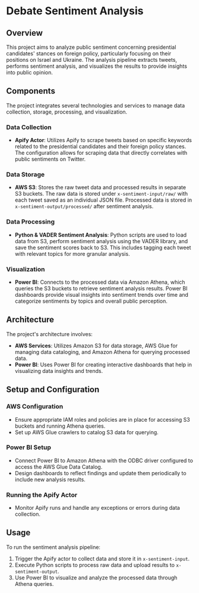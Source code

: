 # Debate Sentiment Analysis

## Overview
This project aims to analyze public sentiment concerning presidential candidates' stances on foreign policy, particularly focusing on their positions on Israel and Ukraine. The analysis pipeline extracts tweets, performs sentiment analysis, and visualizes the results to provide insights into public opinion.

## Components
The project integrates several technologies and services to manage data collection, storage, processing, and visualization.

### Data Collection
- **Apify Actor**: Utilizes Apify to scrape tweets based on specific keywords related to the presidential candidates and their foreign policy stances. The configuration allows for scraping data that directly correlates with public sentiments on Twitter.

### Data Storage
- **AWS S3**: Stores the raw tweet data and processed results in separate S3 buckets. The raw data is stored under `x-sentiment-input/raw/` with each tweet saved as an individual JSON file. Processed data is stored in `x-sentiment-output/processed/` after sentiment analysis.

### Data Processing
- **Python & VADER Sentiment Analysis**: Python scripts are used to load data from S3, perform sentiment analysis using the VADER library, and save the sentiment scores back to S3. This includes tagging each tweet with relevant topics for more granular analysis.

### Visualization
- **Power BI**: Connects to the processed data via Amazon Athena, which queries the S3 buckets to retrieve sentiment analysis results. Power BI dashboards provide visual insights into sentiment trends over time and categorize sentiments by topics and overall public perception.

## Architecture
The project's architecture involves:
- **AWS Services**: Utilizes Amazon S3 for data storage, AWS Glue for managing data cataloging, and Amazon Athena for querying processed data.
- **Power BI**: Uses Power BI for creating interactive dashboards that help in visualizing data insights and trends.

## Setup and Configuration
### AWS Configuration
- Ensure appropriate IAM roles and policies are in place for accessing S3 buckets and running Athena queries.
- Set up AWS Glue crawlers to catalog S3 data for querying.

### Power BI Setup
- Connect Power BI to Amazon Athena with the ODBC driver configured to access the AWS Glue Data Catalog.
- Design dashboards to reflect findings and update them periodically to include new analysis results.

### Running the Apify Actor
- Monitor Apify runs and handle any exceptions or errors during data collection.

## Usage
To run the sentiment analysis pipeline:
1. Trigger the Apify actor to collect data and store it in `x-sentiment-input`.
2. Execute Python scripts to process raw data and upload results to `x-sentiment-output`.
3. Use Power BI to visualize and analyze the processed data through Athena queries.
